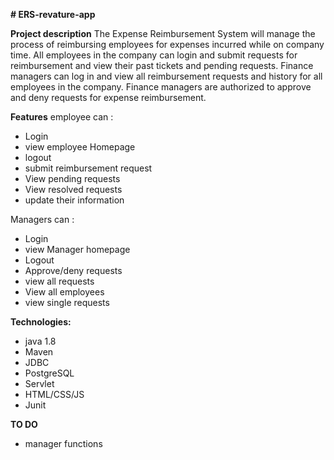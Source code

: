 **# ERS-revature-app**

**Project description**
The Expense Reimbursement System will manage the process of reimbursing employees for expenses incurred while on company time. All employees in the company can login and submit requests for reimbursement and view their past tickets and pending requests. Finance managers can log in and view all reimbursement requests and history for all employees in the company. Finance managers are authorized to approve and deny requests for expense reimbursement.

**Features**
employee can :
* Login
* view employee Homepage
* logout
* submit reimbursement request
* View pending requests
* View resolved requests
* update their information

Managers can :
* Login
* view Manager homepage
* Logout
* Approve/deny requests
* view all requests 
* View all employees
* view single requests 

**Technologies:**
* java 1.8
* Maven
* JDBC
* PostgreSQL
* Servlet
* HTML/CSS/JS
* Junit

**TO DO**
* manager functions 
